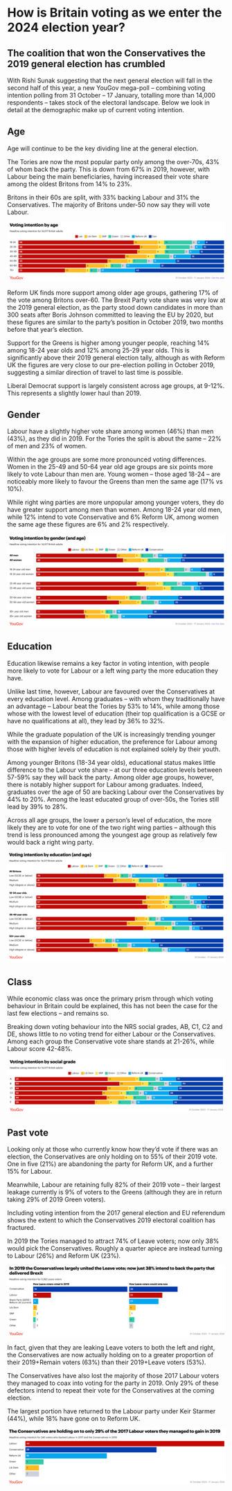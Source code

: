 # How is Britain voting as we enter the 2024 election year?

## The coalition that won the Conservatives the 2019 general election has crumbled

With Rishi Sunak suggesting that the next general election will fall in the second half of this year, a new YouGov mega-poll – combining voting intention polling from 31 October – 17 January, totalling more than 14,000 respondents – takes stock of the electoral landscape. Below we look in detail at the demographic make up of current voting intention.

## Age

Age will continue to be the key dividing line at the general election.

The Tories are now the most popular party only among the over-70s, 43% of whom back the party. This is down from 67% in 2019, however, with Labour being the main beneficiaries, having increased their vote share among the oldest Britons from 14% to 23%.

Britons in their 60s are split, with 33% backing Labour and 31% the Conservatives. The majority of Britons under-50 now say they will vote Labour.

![](./fig1.png)

Reform UK finds more support among older age groups, gathering 17% of the vote among Britons over-60. The Brexit Party vote share was very low at the 2019 general election, as the party stood down candidates in more than 300 seats after Boris Johnson committed to leaving the EU by 2020, but these figures are similar to the party’s position in October 2019, two months before that year’s election.

Support for the Greens is higher among younger people, reaching 14% among 18-24 year olds and 12% among 25-29 year olds. This is significantly above their 2019 general election tally, although as with Reform UK the figures are very close to our pre-election polling in October 2019, suggesting a similar direction of travel to last time is possible.

Liberal Democrat support is largely consistent across age groups, at 9-12%. This represents a slightly lower haul than 2019.

## Gender

Labour have a slightly higher vote share among women (46%) than men (43%), as they did in 2019. For the Tories the split is about the same – 22% of men and 23% of women.

Within the age groups are some more pronounced voting differences. Women in the 25-49 and 50-64 year old age groups are six points more likely to vote Labour than men are. Young women – those aged 18-24 – are noticeably more likely to favour the Greens than men the same age (17% vs 10%).

While right wing parties are more unpopular among younger voters, they do have greater support among men than women. Among 18-24 year old men, while 12% intend to vote Conservative and 6% Reform UK, among women the same age these figures are 6% and 2% respectively.

![](./fig2.png)

## Education

Education likewise remains a key factor in voting intention, with people more likely to vote for Labour or a left wing party the more education they have.

Unlike last time, however, Labour are favoured over the Conservatives at every education level. Among graduates – with whom they traditionally have an advantage – Labour beat the Tories by 53% to 14%, while among those whose with the lowest level of education (their top qualification is a GCSE or have no qualifications at all), they lead by 36% to 32%.

While the graduate population of the UK is increasingly trending younger with the expansion of higher education, the preference for Labour among those with higher levels of education is not explained solely by their youth.

Among younger Britons (18-34 year olds), educational status makes little difference to the Labour vote share – at our three education levels between 57-59% say they will back the party. Among older age groups, however, there is notably higher support for Labour among graduates. Indeed, graduates over the age of 50 are backing Labour over the Conservatives by 44% to 20%. Among the least educated group of over-50s, the Tories still lead by 39% to 28%.

Across all age groups, the lower a person’s level of education, the more likely they are to vote for one of the two right wing parties – although this trend is less pronounced among the youngest age group as relatively few would back a right wing party.

![](./fig3.png)

## Class

While economic class was once the primary prism through which voting behaviour in Britain could be explained, this has not been the case for the last few elections – and remains so.

Breaking down voting behaviour into the NRS social grades, AB, C1, C2 and DE, shows little to no voting trend for either Labour or the Conservatives. Among each group the Conservative vote share stands at 21-26%, while Labour score 42-48%.

![](./fig4.png)

## Past vote

Looking only at those who currently know how they’d vote if there was an election, the Conservatives are only holding on to 55% of their 2019 vote. One in five (21%) are abandoning the party for Reform UK, and a further 15% for Labour.

Meanwhile, Labour are retaining fully 82% of their 2019 vote – their largest leakage currently is 9% of voters to the Greens (although they are in return taking 29% of 2019 Green voters).

Including voting intention from the 2017 general election and EU referendum shows the extent to which the Conservatives 2019 electoral coalition has fractured.

In 2019 the Tories managed to attract 74% of Leave voters; now only 38% would pick the Conservatives. Roughly a quarter apiece are instead turning to Labour (26%) and Reform UK (23%).

![](./fig5.png)

In fact, given that they are leaking Leave voters to both the left and right, the Conservatives are now actually holding on to a greater proportion of their 2019+Remain voters (63%) than their 2019+Leave voters (53%).

The Conservatives have also lost the majority of those 2017 Labour voters they managed to coax into voting for the party in 2019. Only 29% of these defectors intend to repeat their vote for the Conservatives at the coming election.

The largest portion have returned to the Labour party under Keir Starmer (44%), while 18% have gone on to Reform UK.

![](./fig6.png)